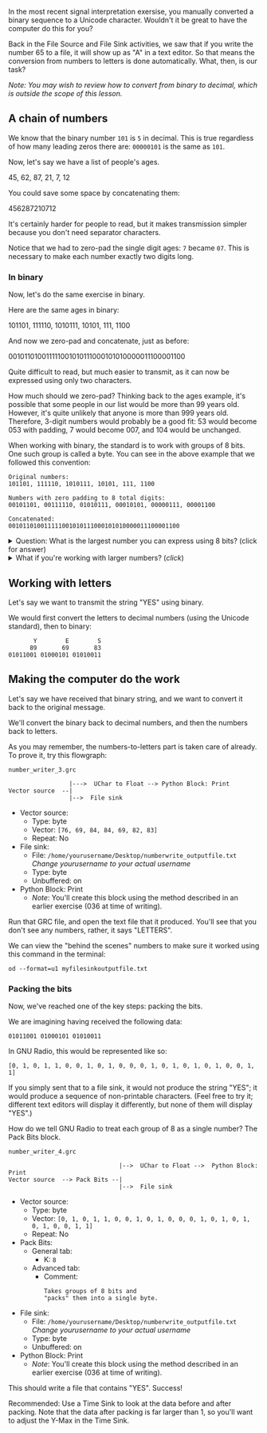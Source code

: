 In the most recent signal interpretation exersise, you manually converted a binary sequence to a Unicode character. Wouldn't it be great to have the computer do this for you?

Back in the File Source and File Sink activities, we saw that if you write the number 65 to a file, it will show up as "A" in a text editor. So that means the conversion from numbers to letters is done automatically. What, then, is our task?

_Note: You may wish to review how to convert from binary to decimal, which is outside the scope of this lesson._

## A chain of numbers

We know that the binary number `101` is `5` in decimal. This is true regardless of how many leading zeros there are: `00000101` is the same as `101`.

Now, let's say we have a list of people's ages.

45, 62, 87, 21, 7, 12

You could save some space by concatenating them:

456287210712

It's certainly harder for people to read, but it makes transmission simpler because you don't need separator characters.

Notice that we had to zero-pad the single digit ages: `7` became `07`. This is necessary to make each number exactly two digits long.

### In binary

Now, let's do the same exercise in binary.

Here are the same ages in binary:

101101, 111110, 1010111, 10101, 111, 1100

And now we zero-pad and concatenate, just as before:

001011010011111001010111000101010000011100001100

Quite difficult to read, but much easier to transmit, as it can now be expressed using only two characters.

How much should we zero-pad? Thinking back to the ages example, it's possible that some people in our list would be more than 99 years old. However, it's quite unlikely that anyone is more than 999 years old. Therefore, 3-digit numbers would probably be a good fit: 53 would become 053 with padding, 7 would become 007, and 104 would be unchanged.

When working with binary, the standard is to work with groups of 8 bits. One such group is called a byte. You can see in the above example that we followed this convention:

```
Original numbers:
101101, 111110, 1010111, 10101, 111, 1100

Numbers with zero padding to 8 total digits:
00101101, 00111110, 01010111, 00010101, 00000111, 00001100

Concatenated:
001011010011111001010111000101010000011100001100
```

<details><summary>Question: What is the largest number you can express using 8 bits? (click for answer)</summary>

In binary, 11111111. In decimal, that's 255.
</details>

<details><summary>What if you're working with larger numbers? (<i>click</i>)</summary>
Use multiple bytes to express the number. That's outside the scope of this lesson, but an amusing example of using not enough bytes to express a number happened when a certain video on a certain website exceeded the max view count of 2,147,483,647. The view count overflowed and became a negative number. The website hosting the video adjusted to use more bytes, and the problem was resolved.
</details>

## Working with letters

Let's say we want to transmit the string "YES" using binary.

We would first convert the letters to decimal numbers (using the Unicode standard), then to binary:

```
       Y        E        S
      89       69       83
01011001 01000101 01010011
```

## Making the computer do the work

Let's say we have received that binary string, and we want to convert it back to the original message.

We'll convert the binary back to decimal numbers, and then the numbers back to letters. 

As you may remember, the numbers-to-letters part is taken care of already. To prove it, try this flowgraph:

`number_writer_3.grc`

```
                 |--->  UChar to Float --> Python Block: Print
Vector source  --|
                 |-->  File sink
```

- Vector source:
  - Type: byte 
  - Vector: `[76, 69, 84, 84, 69, 82, 83]`
  - Repeat: No
- File sink:
  - File: `/home/yourusername/Desktop/numberwrite_outputfile.txt`  
     _Change yourusername to your actual username_
  - Type: byte
  - Unbuffered: on
- Python Block: Print
  - _Note_: You'll create this block using the method described in an earlier exercise (036 at time of writing).

Run that GRC file, and open the text file that it produced. You'll see that you don't see any numbers, rather, it says "LETTERS". 

We can view the "behind the scenes" numbers to make sure it worked using this command in the terminal:

```
od --format=u1 myfilesinkoutputfile.txt
```

### Packing the bits

Now, we've reached one of the key steps: packing the bits.

We are imagining having received the following data:

```
01011001 01000101 01010011
```

In GNU Radio, this would be represented like so:

```
[0, 1, 0, 1, 1, 0, 0, 1, 0, 1, 0, 0, 0, 1, 0, 1, 0, 1, 0, 1, 0, 0, 1, 1]
```

If you simply sent that to a file sink, it would not produce the string "YES"; it would produce a sequence of non-printable characters. (Feel free to try it; different text editors will display it differently, but none of them will display "YES".)

How do we tell GNU Radio to treat each group of 8 as a single number? The Pack Bits block.

`number_writer_4.grc`

```
                               |-->  UChar to Float -->  Python Block: Print
Vector source  --> Pack Bits --|
                               |-->  File sink
```

- Vector source:
  - Type: byte 
  - Vector: `[0, 1, 0, 1, 1, 0, 0, 1, 0, 1, 0, 0, 0, 1, 0, 1, 0, 1, 0, 1, 0, 0, 1, 1]`
  - Repeat: No
- Pack Bits:
  - General tab:
    - K: `8`
  - Advanced tab:
    - Comment: 
      ```
      Takes groups of 8 bits and 
      "packs" them into a single byte.
      ```
- File sink:
  - File: `/home/yourusername/Desktop/numberwrite_outputfile.txt`  
     _Change yourusername to your actual username_
  - Type: byte
  - Unbuffered: on
- Python Block: Print
  - _Note_: You'll create this block using the method described in an earlier exercise (036 at time of writing).

This should write a file that contains "YES". Success!

Recommended: Use a Time Sink to look at the data before and after packing. Note that the data after packing is far larger than 1, so you'll want to adjust the Y-Max in the Time Sink.
